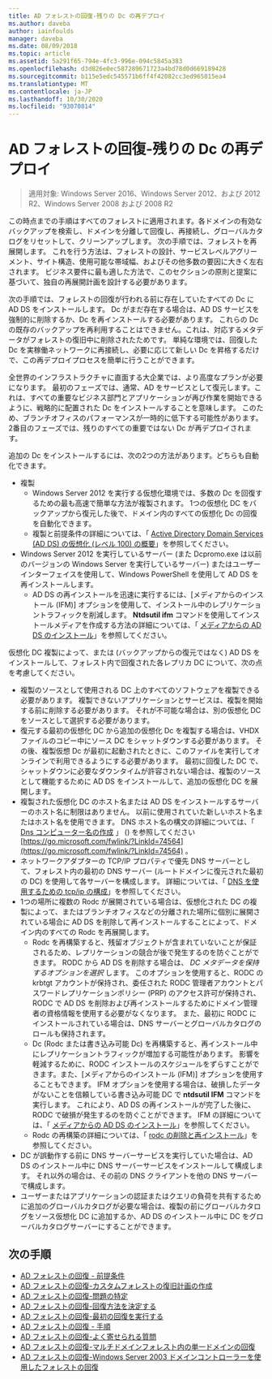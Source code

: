 ```yaml
---
title: AD フォレストの回復-残りの Dc の再デプロイ
ms.author: daveba
author: iainfoulds
manager: daveba
ms.date: 08/09/2018
ms.topic: article
ms.assetid: 5a291f65-794e-4fc3-996e-094c5845a383
ms.openlocfilehash: d3d826e0ec587289671723a4bd78d0d669189428
ms.sourcegitcommit: b115e5edc545571b6ff4f42082cc3ed965815ea4
ms.translationtype: MT
ms.contentlocale: ja-JP
ms.lasthandoff: 10/30/2020
ms.locfileid: "93070814"
---
```

# <a name="ad-forest-recovery---redeploy-remaining-dcs"></a>AD フォレストの回復-残りの Dc の再デプロイ

>適用対象: Windows Server 2016、Windows Server 2012、および 2012 R2、Windows Server 2008 および 2008 R2

この時点までの手順はすべてのフォレストに適用されます。各ドメインの有効なバックアップを検索し、ドメインを分離して回復し、再接続し、グローバルカタログをリセットして、クリーンアップします。 次の手順では、フォレストを再展開します。 これを行う方法は、フォレストの設計、サービスレベルアグリーメント、サイト構造、使用可能な帯域幅、およびその他多数の要因に大きく左右されます。 ビジネス要件に最も適した方法で、このセクションの原則と提案に基づいて、独自の再展開計画を設計する必要があります。

次の手順では、フォレストの回復が行われる前に存在していたすべての Dc に AD DS をインストールします。 Dc がまだ存在する場合は、AD DS サービスを強制的に削除するか、Dc を再インストールする必要があります。 これらの Dc の既存のバックアップを再利用することはできません。これは、対応するメタデータがフォレストの復旧中に削除されたためです。 単純な環境では、回復した Dc を実稼働ネットワークに再接続し、必要に応じて新しい Dc を昇格するだけで、この再デプロイプロセスを簡単に行うことができます。

全世界のインフラストラクチャに直面する大企業では、より高度なプランが必要になります。 最初のフェーズでは、通常、AD をサービスとして復元します。これは、すべての重要なビジネス部門とアプリケーションが再び作業を開始できるように、戦略的に配置された Dc をインストールすることを意味します。 このため、ブランチオフィスのパフォーマンスが一時的に低下する可能性があります。 2番目のフェーズでは、残りのすべての重要ではない Dc が再デプロイされます。

 追加の Dc をインストールするには、次の2つの方法があります。どちらも自動化できます。

- 複製
   - Windows Server 2012 を実行する仮想化環境では、多数の Dc を回復するための最も高速で簡単な方法が複製されます。 1つの仮想化 DC をバックアップから復元した後で、ドメイン内のすべての仮想化 Dc の回復を自動化できます。
   - 複製と前提条件の詳細については、「 [Active Directory Domain Services (AD DS) の仮想化 (レベル 100) の概要](./managing-rid-issuance.md)」を参照してください。
- Windows Server 2012 を実行しているサーバー (また Dcpromo.exe は以前のバージョンの Windows Server を実行しているサーバー) またはユーザーインターフェイスを使用して、Windows PowerShell を使用して AD DS を再インストールします。
   - AD DS の再インストールを迅速に実行するには、[メディアからのインストール (IFM)] オプションを使用して、インストール中のレプリケーショントラフィックを削減します。 **Ntdsutil ifm** コマンドを使用してインストールメディアを作成する方法の詳細については、「 [メディアからの AD DS のインストール](./managing-rid-issuance.md)」を参照してください。

仮想化 DC 複製によって、または (バックアップからの復元ではなく) AD DS をインストールして、フォレスト内で回復された各レプリカ DC について、次の点を考慮してください。

- 複製のソースとして使用される DC 上のすべてのソフトウェアを複製できる必要があります。 複製できないアプリケーションとサービスは、複製を開始する前に削除する必要があります。 それが不可能な場合は、別の仮想化 DC をソースとして選択する必要があります。
- 復元する最初の仮想化 DC から追加の仮想化 Dc を複製する場合は、VHDX ファイルのコピー中にソース DC をシャットダウンする必要があります。 その後、複製仮想 Dc が最初に起動されたときに、このファイルを実行してオンラインで利用できるようにする必要があります。 最初に回復した DC で、シャットダウンに必要なダウンタイムが許容されない場合は、複製のソースとして機能するために AD DS をインストールして、追加の仮想化 DC を展開します。
- 複製された仮想化 DC のホスト名または AD DS をインストールするサーバーのホスト名に制限はありません。 以前に使用されていた新しいホスト名またはホスト名を使用できます。 DNS ホスト名の構文の詳細については、「 [Dns コンピューター名の作成](/previous-versions/windows/it-pro/windows-server-2003/cc785282(v=ws.10)) 」 () を参照してください [https://go.microsoft.com/fwlink/?LinkId=74564](https://go.microsoft.com/fwlink/?LinkId=74564) 。
- ネットワークアダプターの TCP/IP プロパティで優先 DNS サーバーとして、フォレスト内の最初の DNS サーバー (ルートドメインに復元された最初の DC) を使用して各サーバーを構成します。 詳細については、「 [DNS を使用するための tcp/ip の構成](/previous-versions/windows/it-pro/windows-server-2003/cc779282(v=ws.10))」を参照してください。
- 1つの場所に複数の Rodc が展開されている場合は、仮想化された DC の複製によって、またはブランチオフィスなどの分離された場所に個別に展開されている場合に AD DS を削除して再インストールすることによって、ドメイン内のすべての Rodc を再展開します。
   - Rodc を再構築すると、残留オブジェクトが含まれていないことが保証されるため、レプリケーションの競合が後で発生するのを防ぐことができます。 RODC から AD DS を削除する場合は、 *DC メタデータを保持するオプションを選択* します。 このオプションを使用すると、RODC の krbtgt アカウントが保持され、委任された RODC 管理者アカウントとパスワードレプリケーションポリシー (PRP) のアクセス許可が保持され、RODC で AD DS を削除および再インストールするためにドメイン管理者の資格情報を使用する必要がなくなります。 また、最初に RODC にインストールされている場合は、DNS サーバーとグローバルカタログのロールも保持されます。
   - Dc (Rodc または書き込み可能 Dc) を再構築すると、再インストール中にレプリケーショントラフィックが増加する可能性があります。 影響を軽減するために、RODC インストールのスケジュールをずらすことができます。また、[メディアからのインストール (IFM)] オプションを使用することもできます。 IFM オプションを使用する場合は、破損したデータがないことを信頼している書き込み可能 DC で **ntdsutil IFM** コマンドを実行します。 これにより、AD DS の再インストールが完了した後に、RODC で破損が発生するのを防ぐことができます。 IFM の詳細については、「 [メディアからの AD DS のインストール](./managing-rid-issuance.md)」を参照してください。
   - Rodc の再構築の詳細については、「 [rodc の削除と再インストール](/previous-versions/windows/it-pro/windows-server-2003/cc779282(v=ws.10))」を参照してください。
- DC が誤動作する前に DNS サーバーサービスを実行していた場合は、AD DS のインストール中に DNS サーバーサービスをインストールして構成します。 それ以外の場合は、その前の DNS クライアントを他の DNS サーバーで構成します。
- ユーザーまたはアプリケーションの認証またはクエリの負荷を共有するために追加のグローバルカタログが必要な場合は、複製の前にグローバルカタログをソース仮想化 DC に追加するか、AD DS のインストール中に DC をグローバルカタログサーバーにすることができます。

## <a name="next-steps"></a>次の手順

- [AD フォレストの回復 - 前提条件](AD-Forest-Recovery-Prerequisties.md)
- [AD フォレストの回復-カスタムフォレストの復旧計画の作成](AD-Forest-Recovery-Devising-a-Plan.md)
- [AD フォレストの回復-問題の特定](AD-Forest-Recovery-Identify-the-Problem.md)
- [AD フォレストの回復-回復方法を決定する](AD-Forest-Recovery-Determine-how-to-Recover.md)
- [AD フォレストの回復-最初の回復を実行する](AD-Forest-Recovery-Perform-initial-recovery.md)
- [AD フォレストの回復 - 手順](AD-Forest-Recovery-Procedures.md)
- [AD フォレストの回復-よく寄せられる質問](AD-Forest-Recovery-FAQ.md)
- [AD フォレストの回復-マルチドメインフォレスト内の単一ドメインの回復](AD-Forest-Recovery-Single-Domain-in-Multidomain-Recovery.md)
- [AD フォレストの回復-Windows Server 2003 ドメインコントローラーを使用したフォレストの回復](AD-Forest-Recovery-Windows-Server-2003.md)
